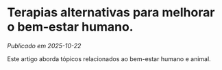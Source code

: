 # Terapias alternativas para melhorar o bem-estar humano.

*Publicado em 2025-10-22*

Este artigo aborda tópicos relacionados ao bem-estar humano e animal.

